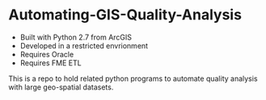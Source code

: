# Automating-GIS-Quality-Analysis
- Built with Python 2.7 from ArcGIS
- Developed in a restricted envrionment
- Requires Oracle
- Requires FME ETL

This is a repo to hold related python programs to automate quality analysis with large geo-spatial datasets.
